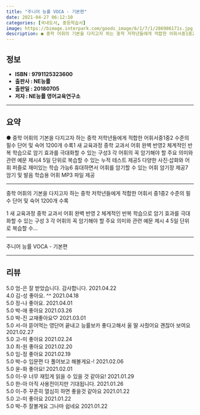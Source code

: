 ```yaml
---
title: "주니어 능률 VOCA - 기본편"
date: 2021-04-27 06:12:10
categories: [국내도서, 중등학습서]
image: https://bimage.interpark.com/goods_image/6/1/7/1/286986171s.jpg
description: ● 중학 어휘의 기본을 다지고자 하는 중학 저학년들에게 적합한 어휘서중1중2 수준의 필수 단어 및 숙어 1200개 수록1 새 교육과정 중학 교과서 어휘 완벽 반영2 체계적인 반복 학습으로 암기 효과를 극대화할 수 있는 구성3 각 어휘의 꼭 암기해야 할 주요 의미와 관련 예문 제시4 5
---
```


## **정보**

- **ISBN : 9791125323600**
- **출판사 : NE능률**
- **출판일 : 20180705**
- **저자 : NE능률 영어교육연구소**

------



## **요약**

●  중학 어휘의 기본을 다지고자 하는 중학 저학년들에게 적합한 어휘서중1중2 수준의 필수 단어 및 숙어 1200개 수록1 새 교육과정 중학 교과서 어휘 완벽 반영2 체계적인 반복 학습으로 암기 효과를 극대화할 수 있는 구성3 각 어휘의 꼭 암기해야 할 주요 의미와 관련 예문 제시4 5일 단위로 복습할 수 있는 누적 테스트 제공5 다양한 사진·삽화와 어휘 퍼즐로 재미있는 학습 가능6 휴대하면서 어휘를 암기할 수 있는 어휘 암기장 제공7 암기 및 발음 학습용 어휘 MP3 파일 제공

------

중학 어휘의 기본을 다지고자 하는 중학 저학년들에게 적합한 어휘서
중1중2 수준의 필수 단어 및 숙어 1200개 수록

1 새 교육과정 중학 교과서 어휘 완벽 반영
2 체계적인 반복 학습으로 암기 효과를 극대화할 수 있는 구성
3 각 어휘의 꼭 암기해야 할 주요 의미와 관련 예문 제시
4 5일 단위로 복습할 수... 

------


주니어 능률 VOCA - 기본편 

------


## **리뷰** 

5.0 엄-은 잘 받았습니다. 감사합니다. 2021.04.22 <br/>4.0 김-성 좋아요.  ^^ 2021.04.18 <br/>5.0 정-나 좋아요. 2021.04.01 <br/>5.0 박-애 좋아요 2021.03.26 <br/>5.0 박-진 교재좋아요♡ 2021.03.01 <br/>5.0 서-아 뜯어먹는 영단어 끝내고 능률보카 좋다고해서 울 딸 사줬어요
괜찮아 보여요 2021.02.27 <br/>5.0 고-미 좋아요 2021.02.24 <br/>3.0 최-원 좋아요 2021.02.20 <br/>5.0 임-정 좋아요 2021.02.19 <br/>5.0 박-수 입문편 다 풀어보고 해볼게요-! 2021.02.06 <br/>5.0 윤-화 좋아요! 2021.02.01 <br/>5.0 이-우 너무 재밌게 읽을 수 있을 것 같아요! 2021.01.29 <br/>5.0 한-아 아직 사용전이지만 기대됩니다. 2021.01.26 <br/>5.0 이-주 꾸준히 열심히 하면 좋을것 같아요 2021.01.22 <br/>5.0 고-미 좋아요 2021.01.22 <br/>5.0 박-주 잘볼게요 그나마 쉽네요  2021.01.22 <br/>